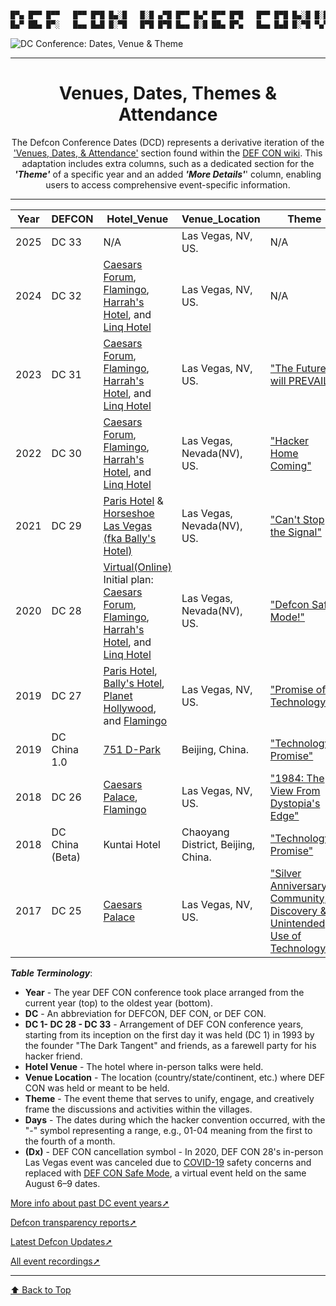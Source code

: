 <link rel="stylesheet" href="assets/css/style.css">

```markdown

█▀▄ █▀▀ █▀▀   █▀▀ █▀█ █▄░█   █░█ ▄▀█ █▀▀ █▄▀ █▀▀ █▀█   █▀▀ █▀█ █▄░█ █░█ █▀▀ █▄░█ ▀█▀ █ █▀█ █▄░█
█▄▀ ██▄ █▀░   █▄▄ █▄█ █░▀█   █▀█ █▀█ █▄▄ █░█ ██▄ █▀▄   █▄▄ █▄█ █░▀█ ▀▄▀ ██▄ █░▀█ ░█░ █ █▄█ █░▀█
```

![DC Conference: Dates, Venue & Theme](https://image.cnbcfm.com/api/v1/image/107286863-1692115341897-AP23224680148322.jpg?v=1692115679&w=1920&h=1080)

-----

<h1 align="center">Venues, Dates, Themes & Attendance</h1>

<p align="center">
  The Defcon Conference Dates (DCD) represents a derivative iteration of the <a href="https://en.wikipedia.org/wiki/DEF_CON#Venues,_dates,_and_attendance">'Venues, Dates, & Attendance'</a> section found within the <a href="https://en.wikipedia.org/wiki/DEF_CON"> DEF CON wiki</a>. This adaptation includes extra columns, such as a dedicated section for the <b><i>'Theme'</i></b> of a specific year and an added <b><i>'More Details'</i></b>' column, enabling users to access comprehensive event-specific information.
</p>

-----

<a name="top"></a>

| Year | DEFCON      | Hotel_Venue | Venue_Location | Theme    | Days         | Attendance | More_Details |
|------|-------------|-------------|----------------|----------|--------------|------------|--------------|
| 2025 | DC 33       |N/A      |Las Vegas, NV, US.  | N/A      |August 07-10  |     N/A    | N/A          |
| 2024 | DC 32  |[Caesars Forum](https://en.wikipedia.org/wiki/Caesars_Forum), [Flamingo](https://en.wikipedia.org/wiki/Flamingo_Las_Vegas), [Harrah's Hotel](https://en.wikipedia.org/wiki/Harrah%27s_Las_Vegas), and [Linq Hotel](https://en.wikipedia.org/wiki/The_Linq)  |Las Vegas, NV, US.   |   N/A   |August 08-11   |     N/A    | N/A          |
| 2023 | DC 31  |[Caesars Forum](https://en.wikipedia.org/wiki/Caesars_Forum), [Flamingo](https://en.wikipedia.org/wiki/Flamingo_Las_Vegas), [Harrah's Hotel](https://en.wikipedia.org/wiki/Harrah%27s_Las_Vegas), and [Linq Hotel](https://en.wikipedia.org/wiki/The_Linq)        |Las Vegas, NV, US.              | ["The Future will PREVAIL"](https://forum.defcon.org/node/243872)             |August 10-13   |~30,000     | - [Load More↗](https://defcon.org/html/links/dc-archives/dc-31-archive.html) <br> -[Media_Archive↗](https://media.defcon.org/DEF%20CON%2031/) |
| 2022 | DC 30  |[Caesars Forum](https://en.wikipedia.org/wiki/Caesars_Forum), [Flamingo](https://en.wikipedia.org/wiki/Flamingo_Las_Vegas), [Harrah's Hotel](https://en.wikipedia.org/wiki/Harrah%27s_Las_Vegas), and [Linq Hotel](https://en.wikipedia.org/wiki/The_Linq)        |Las Vegas, Nevada(NV), US.      | ["Hacker Home Coming"](https://forum.defcon.org/node/240151)                  |August 11-14   |~25,000     | - [Load More↗](https://defcon.org/html/links/dc-archives/dc-30-archive.html) <br> -[Media_Archive↗](https://media.defcon.org/DEF%20CON%2030/) |
| 2021 | DC 29  |[Paris Hotel](https://en.wikipedia.org/wiki/Paris_Las_Vegas) & [Horseshoe Las Vegas (fka Bally's Hotel)](https://en.wikipedia.org/wiki/Horseshoe_Las_Vegas)                                                                                                       |Las Vegas, Nevada(NV), US.      | ["Can't Stop the Signal"](https://forum.defcon.org/node/236388)               |August 05-08   |~8,700      | - [Load More↗](https://defcon.org/html/links/dc-archives/dc-29-archive.html) <br> -[Media_Archive↗](https://media.defcon.org/DEF%20CON%2029/) |
| 2020 | DC 28  |[Virtual(Online)](https://www.youtube.com/playlist?list=PL9fPq3eQfaaBk9DFnyJRpxPi8Lz1n7cFv) <br> Initial plan: [Caesars Forum](https://en.wikipedia.org/wiki/Caesars_Forum), [Flamingo](https://en.wikipedia.org/wiki/Flamingo_Las_Vegas), [Harrah's Hotel](https://en.wikipedia.org/wiki/Harrah%27s_Las_Vegas), and [Linq Hotel](https://en.wikipedia.org/wiki/The_Linq)   |Las Vegas, Nevada(NV), US.   | ["Defcon Safe Mode!"](https://defcon.org/html/defcon-safemode/dc-safemode-faq.html)|August 06-09 |0 (Dx) | - [Load More↗](https://defcon.org/html/links/dc-archives/dc-28-archive.html) <br> -[Media_Archive↗](https://media.defcon.org/DEF%20CON%2028/)|
| 2019 | DC 27  |[Paris Hotel](https://en.wikipedia.org/wiki/Paris_Las_Vegas), [Bally's Hotel](https://en.wikipedia.org/wiki/Bally%27s_Las_Vegas), [Planet Hollywood](https://en.wikipedia.org/wiki/Planet_Hollywood_Las_Vegas), and [Flamingo](https://en.wikipedia.org/wiki/Flamingo_Las_Vegas)        |Las Vegas, NV, US.   | ["Promise of Technology"](https://media.defcon.org/DEF%20CON%2027/DEF%20CON%2027%20program.pdf) |August 8–11    |~30,000     | - [Load More↗](https://defcon.org/html/links/dc-archives/dc-27-archive.html) <br> -[Media_Archive↗](https://media.defcon.org/DEF%20CON%2027/)|
| 2019 | DC China 1.0   |[751 D-Park](https://en.wikipedia.org/wiki/798_Art_Zone)  |Beijing, China. | ["Technology's Promise"](https://media.defcon.org/DEF%20CON%20China%201/DEF%20CON%20China%201%20program.pdf)  |May 31 – June 2    |Unknown      | - [Load More↗](https://defcon.org/html/links/dc-archives/dc-cn-1-archive.html) <br> -[Media_Archive↗](https://media.defcon.org/DEF%20CON%20China%201/) |
| 2018 | DC 26   |[Caesars Palace](https://en.wikipedia.org/wiki/Caesars_Palace), [Flamingo](https://en.wikipedia.org/wiki/Flamingo_Las_Vegas)  |Las Vegas, NV, US. | ["1984: The View From Dystopia's Edge"](https://defcon.org/html/defcon-26/dc-26-theme.html)  |August 9–12   |28,000  | - [Load More↗](https://defcon.org/html/links/dc-archives/dc-26-archive.html) <br> -[Media_Archive↗](https://media.defcon.org/DEF%20CON%2026/) |
| 2018 | DC China (Beta)   | Kuntai Hotel   | Chaoyang District, Beijing, China. | ["Technology's Promise"](https://media.defcon.org/DEF%20CON%20China%20beta/DEF%20CON%20China%20beta%20program.pdf)  |May 11-13    |Unknown  | - [Load More↗](https://defcon.org/html/defcon-china/dc-cn-index.html) <br> -[Media_Archive↗](https://media.defcon.org/DEF%20CON%20China%20beta/)|
| 2017 | DC 25   | [Caesars Palace](https://en.wikipedia.org/wiki/Caesars_Palace)   | Las Vegas, NV, US. | ["Silver Anniversary- Community, Discovery & Unintended Use of Technology"](https://media.defcon.org/DEF%20CON%2025/DEF%20CON%2025%20program.pdf)  |July 27-30    |Unknown  | - [Load More↗](https://defcon.org/html/defcon-25/dc-25-index.html) <br> -[Media_Archive↗](https://media.defcon.org/DEF%20CON%2025/)|


**_Table Terminology_**:

- **Year** - The year DEF CON conference took place arranged from the current year (top) to the oldest year (bottom).
- **DC** - An abbreviation for DEFCON, DEF CON, or DEF CON.
- **DC 1- DC 28 - DC 33** - Arrangement of DEF CON conference years, starting from its inception on the first day it was held (DC 1) in 1993 by the founder "The Dark Tangent" and friends, as a farewell party for his hacker friend.
- **Hotel Venue** - The hotel where in-person talks were held.
- **Venue Location** - The location (country/state/continent, etc.) where DEF CON was held or meant to be held.
- **Theme** - The event theme that serves to unify, engage, and creatively frame the discussions and activities within the villages.
- **Days** - The dates during which the hacker convention occurred, with the "-" symbol representing a range, e.g., 01-04 meaning from the first to the fourth of a month.
- **(Dx)** - DEF CON cancellation symbol - In 2020, DEF CON 28's in-person Las Vegas event was canceled due to [COVID-19](https://en.wikipedia.org/wiki/COVID-19) safety concerns and replaced with [DEF CON Safe Mode](https://defcon.org/html/defcon-safemode/dc-safemode-faq.html), a virtual event held on the same August 6–9 dates.

[More info about past DC event years➚](https://en.wikipedia.org/wiki/DEF_CON#Venues,_dates,_and_attendance)

[Defcon transparency reports➚](https://defcon.org/html/links/dc-transparency.html)

[Latest Defcon Updates➚](https://defcon.org/)

[All event recordings➚](https://www.youtube.com/@DEFCONConference/)

____


[⬆ Back to Top](#top)
